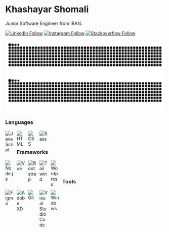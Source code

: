# Khashayar Shomali
Junior Software Engineer from IRAN.

[![LinkedIn Follow](https://img.shields.io/badge/LinkedIn-0077B5?style=for-the-badge&logo=linkedin&logoColor=white)](https://linkedin.com/in/khashayar-shomali-خشایار-شمالی-b445501b4/) [![Instagram Follow](https://img.shields.io/badge/Instagram-E4405F?style=for-the-badge&logo=instagram&logoColor=white)](https://instagram.com/obayed_opu) [![Stackoverflow Follow](https://img.shields.io/badge/Stackoverflow-FE7A16?style=for-the-badge&logo=stackoverflow&logoColor=white)](https://stackoverflow.com/users/19477834/khashayar-shomali)

![github contribution grid snake animation](https://raw.githubusercontent.com/opuu/opuu/output/github-contribution-grid-snake-dark.svg#gh-dark-mode-only)
![github contribution grid snake animation](https://raw.githubusercontent.com/opuu/opuu/output/github-contribution-grid-snake.svg#gh-light-mode-only)

### Languages
<!-- Frontend -->
<img align="left" alt="JavaScript" width="26px" src="https://cdn.jsdelivr.net/gh/devicons/devicon/icons/javascript/javascript-original.svg" style="padding-right:10px;" />

<img align="left" alt="HTML" width="26px" src="https://cdn.jsdelivr.net/gh/devicons/devicon/icons/html5/html5-original.svg" style="padding-right:10px;" />

<img align="left" alt="CSS" width="26px" src="https://cdn.jsdelivr.net/gh/devicons/devicon/icons/css3/css3-original.svg" style="padding-right:10px;" />

<img align="left" alt="Sass" width="26px" src="https://cdn.jsdelivr.net/gh/devicons/devicon/icons/sass/sass-original.svg" style="padding-right:10px;" />

<br/>
<br/>

### Frameworks

<img align="left" alt="Node.js" width="26px" src="https://cdn.jsdelivr.net/gh/devicons/devicon/icons/nodejs/nodejs-original.svg" style="padding-right:10px;" />

<img align="left" alt="Vue" width="26px" src="https://cdn.jsdelivr.net/gh/devicons/devicon/icons/vuejs/vuejs-original.svg" style="padding-right:10px;" />

<img align="left" alt="Bootstrap" width="26px" src="https://cdn.jsdelivr.net/gh/devicons/devicon/icons/bootstrap/bootstrap-plain.svg" style="padding-right:10px;" />

<img align="left" alt="Tailwind" width="26px" src="https://cdn.jsdelivr.net/gh/devicons/devicon/icons/tailwindcss/tailwindcss-plain.svg" style="padding-right:10px;" />

<img align="left" alt="Wordpress" width="26px" src="https://cdn.jsdelivr.net/gh/devicons/devicon/icons/wordpress/wordpress-plain.svg" style="padding-right:10px;" />

<br/>
<br/>

### Tools
<img align="left" alt="Figma" width="26px" src="https://cdn.jsdelivr.net/gh/devicons/devicon/icons/figma/figma-original.svg" style="padding-right:10px;" />

<img align="left" alt="Adobe XD" width="26px" src="https://cdn.jsdelivr.net/gh/devicons/devicon/icons/xd/xd-plain.svg" style="padding-right:10px;" />

<!-- Development Tools -->

<img align="left" alt="Git" width="26px" src="https://cdn.jsdelivr.net/gh/devicons/devicon/icons/git/git-original.svg" style="padding-right:10px;" />

<img align="left" alt="Visual Studio Code" width="26px" src="https://cdn.jsdelivr.net/gh/devicons/devicon/icons/vscode/vscode-original.svg" style="padding-right:10px;" />

<img align="left" alt="Windows" width="26px" src="https://cdn.jsdelivr.net/gh/devicons/devicon/icons/windows8/windows8-original.svg" style="padding-right:10px;" />

